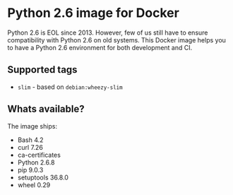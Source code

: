 # Python 2.6 image for Docker

Python 2.6 is EOL since 2013. However, few of us still have to ensure
compatibility with Python 2.6 on old systems. This Docker image helps you to
have a Python 2.6 environment for both development and CI.


## Supported tags

- `slim` - based on `debian:wheezy-slim`


## Whats available?

The image ships:

- Bash 4.2
- curl 7.26
- ca-certificates
- Python 2.6.8
- pip 9.0.3
- setuptools 36.8.0
- wheel 0.29

